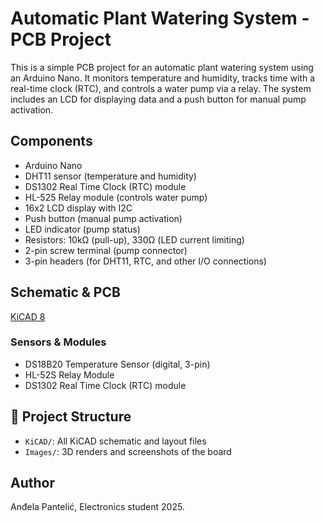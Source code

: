 #  Automatic Plant Watering System - PCB Project

This is a simple PCB project for an automatic plant watering system using an Arduino Nano.
It monitors temperature and humidity, tracks time with a real-time clock (RTC), and controls a water pump via a relay.
The system includes an LCD for displaying data and a push button for manual pump activation.

##  Components

- Arduino Nano
- DHT11 sensor (temperature and humidity)
- DS1302 Real Time Clock (RTC) module
- HL-525 Relay module (controls water pump)
- 16x2 LCD display with I2C
- Push button (manual pump activation)
- LED indicator (pump status)
- Resistors: 10kΩ (pull-up), 330Ω (LED current limiting)
- 2-pin screw terminal (pump connector)
- 3-pin headers (for DHT11, RTC, and other I/O connections)

##  Schematic & PCB

[KiCAD 8](https://www.kicad.org/)


### Sensors & Modules

- DS18B20 Temperature Sensor (digital, 3-pin)
- HL-52S Relay Module
- DS1302 Real Time Clock (RTC) module

## 📁 Project Structure

- `KiCAD/`: All KiCAD schematic and layout files
- `Images/`: 3D renders and screenshots of the board


## Author

Anđela Pantelić, Electronics student 2025.
